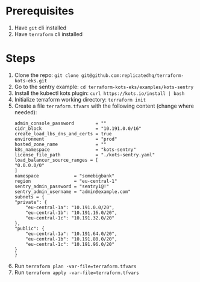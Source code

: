 
# Prerequisites
1. Have `git` cli installed
1. Have `terraform` cli installed


# Steps
1. Clone the repo: `git clone git@github.com:replicatedhq/terraform-kots-eks.git`
1. Go to the sentry example: `cd terraform-kots-eks/examples/kots-sentry`
1. Install the kubectl kots plugin: `curl https://kots.io/install | bash`
1. Initialize terraform working directory: `terraform init`
1. Create a file `terraform.tfvars` with the following content (change where needed):
    ```
    admin_console_password        = ""
    cidr_block                    = "10.191.0.0/16"
    create_load_lbs_dns_and_certs = true
    environment                   = "prod"
    hosted_zone_name              = ""
    k8s_namespace                 = "kots-sentry"
    license_file_path             = "./kots-sentry.yaml"
    load_balancer_source_ranges = [
    "0.0.0.0/0"
    ]
    namespace             = "somebigbank"
    region                = "eu-central-1"
    sentry_admin_password = "sentry1@!"
    sentry_admin_username = "admin@example.com"
    subnets = {
    "private": {
        "eu-central-1a": "10.191.0.0/20",
        "eu-central-1b": "10.191.16.0/20",
        "eu-central-1c": "10.191.32.0/20"
    },
    "public": {
        "eu-central-1a": "10.191.64.0/20",
        "eu-central-1b": "10.191.80.0/20",
        "eu-central-1c": "10.191.96.0/20"
    }
    }
    ```
1. Run `terraform plan -var-file=terraform.tfvars`
1. Run `terraform apply -var-file=terraform.tfvars`